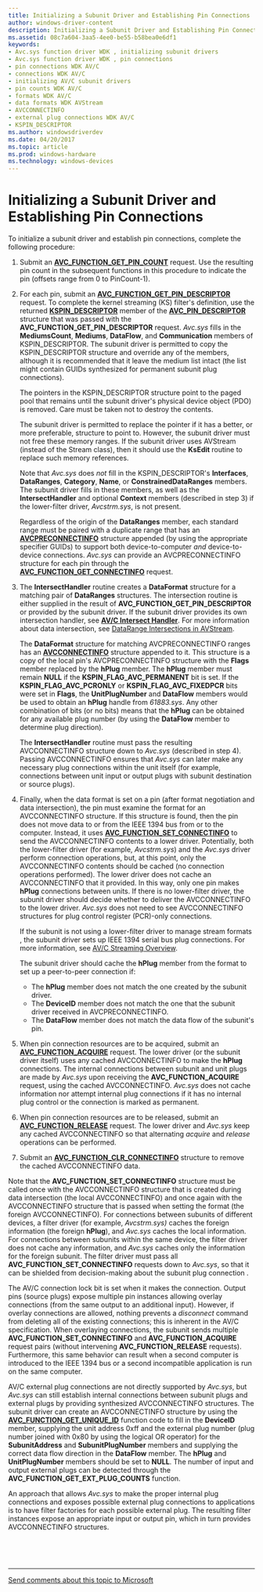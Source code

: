 ```yaml
---
title: Initializing a Subunit Driver and Establishing Pin Connections
author: windows-driver-content
description: Initializing a Subunit Driver and Establishing Pin Connections
ms.assetid: 08c7a604-3aa5-4ee0-be55-b58bea0e6df1
keywords:
- Avc.sys function driver WDK , initializing subunit drivers
- Avc.sys function driver WDK , pin connections
- pin connections WDK AV/C
- connections WDK AV/C
- initializing AV/C subunit drivers
- pin counts WDK AV/C
- formats WDK AV/C
- data formats WDK AVStream
- AVCCONNECTINFO
- external plug connections WDK AV/C
- KSPIN_DESCRIPTOR
ms.author: windowsdriverdev
ms.date: 04/20/2017
ms.topic: article
ms.prod: windows-hardware
ms.technology: windows-devices
---
```


# Initializing a Subunit Driver and Establishing Pin Connections


To initialize a subunit driver and establish pin connections, complete the following procedure:

1.  Submit an [**AVC\_FUNCTION\_GET\_PIN\_COUNT**](https://msdn.microsoft.com/library/windows/hardware/ff554158) request. Use the resulting pin count in the subsequent functions in this procedure to indicate the pin (offsets range from 0 to PinCount-1).

2.  For each pin, submit an [**AVC\_FUNCTION\_GET\_PIN\_DESCRIPTOR**](https://msdn.microsoft.com/library/windows/hardware/ff554160) request. To complete the kernel streaming (KS) filter's definition, use the returned [**KSPIN\_DESCRIPTOR**](https://msdn.microsoft.com/library/windows/hardware/ff563533) member of the [**AVC\_PIN\_DESCRIPTOR**](https://msdn.microsoft.com/library/windows/hardware/ff554185) structure that was passed with the **AVC\_FUNCTION\_GET\_PIN\_DESCRIPTOR** request. *Avc.sys* fills in the **MediumsCount**, **Mediums**, **DataFlow**, and **Communication** members of KSPIN\_DESCRIPTOR. The subunit driver is permitted to copy the KSPIN\_DESCRIPTOR structure and override any of the members, although it is recommended that it leave the medium list intact (the list might contain GUIDs synthesized for permanent subunit plug connections).

    The pointers in the KSPIN\_DESCRIPTOR structure point to the paged pool that remains until the subunit driver's physical device object (PDO) is removed. Care must be taken not to destroy the contents.

    The subunit driver is permitted to replace the pointer if it has a better, or more preferable, structure to point to. However, the subunit driver must not free these memory ranges. If the subunit driver uses AVStream (instead of the Stream class), then it should use the **KsEdit** routine to replace such memory references.

    Note that *Avc.sys* does *not* fill in the KSPIN\_DESCRIPTOR's **Interfaces**, **DataRanges**, **Category**, **Name**, or **ConstrainedDataRanges** members. The subunit driver fills in these members, as well as the **IntersectHandler** and optional **Context** members (described in step 3) if the lower-filter driver, *Avcstrm.sys*, is not present.

    Regardless of the origin of the **DataRanges** member, each standard range must be paired with a duplicate range that has an [**AVCPRECONNECTINFO**](https://msdn.microsoft.com/library/windows/hardware/ff554103) structure appended (by using the appropriate specifier GUIDs) to support both device-to-computer *and* device-to-device connections. *Avc.sys* can provide an AVCPRECONNECTINFO structure for each pin through the [**AVC\_FUNCTION\_GET\_CONNECTINFO**](https://msdn.microsoft.com/library/windows/hardware/ff554154) request.

3.  The **IntersectHandler** routine creates a **DataFormat** structure for a matching pair of **DataRanges** structures. The intersection routine is either supplied in the result of **AVC\_FUNCTION\_GET\_PIN\_DESCRIPTOR** or provided by the subunit driver. If the subunit driver provides its own intersection handler, see [**AV/C Intersect Handler**](https://msdn.microsoft.com/library/windows/hardware/ff556379). For more information about data intersection, see [DataRange Intersections in AVStream](data-range-intersections-in-avstream.md).

    The **DataFormat** structure for matching AVCPRECONNECTINFO ranges has an [**AVCCONNECTINFO**](https://msdn.microsoft.com/library/windows/hardware/ff554101) structure appended to it. This structure is a copy of the local pin's AVCPRECONNECTINFO structure with the **Flags** member replaced by the **hPlug** member. The **hPlug** member must remain **NULL** if the **KSPIN\_FLAG\_AVC\_PERMANENT** bit is set. If the **KSPIN\_FLAG\_AVC\_PCRONLY** or **KSPIN\_FLAG\_AVC\_FIXEDPCR** bits were set in **Flags**, the **UnitPlugNumber** and **DataFlow** members would be used to obtain an **hPlug** handle from *61883.sys*. Any other combination of bits (or no bits) means that the **hPlug** can be obtained for any available plug number (by using the **DataFlow** member to determine plug direction).

    The **IntersectHandler** routine must pass the resulting AVCCONNECTINFO structure down to *Avc.sys* (described in step 4). Passing AVCCONNECTINFO ensures that *Avc.sys* can later make any necessary plug connections within the unit itself (for example, connections between unit input or output plugs with subunit destination or source plugs).

4.  Finally, when the data format is set on a pin (after format negotiation and data intersection), the pin must examine the format for an AVCCONNECTINFO structure. If this structure is found, then the pin does not move data to or from the IEEE 1394 bus from or to the computer. Instead, it uses [**AVC\_FUNCTION\_SET\_CONNECTINFO**](https://msdn.microsoft.com/library/windows/hardware/ff554171) to send the AVCCONNECTINFO contents to a lower driver. Potentially, both the lower-filter driver (for example, *Avcstrm.sys*) and the *Avc.sys* driver perform connection operations, but, at this point, only the AVCCONNECTINFO contents should be cached (no connection operations performed). The lower driver does not cache an AVCCONNECTINFO that it provided. In this way, only one pin makes **hPlug** connections between units. If there is no lower-filter driver, the subunit driver should decide whether to deliver the AVCCONNECTINFO to the lower driver. *Avc.sys* does not need to see AVCCONNECTINFO structures for plug control register (PCR)-only connections.

    If the subunit is not using a lower-filter driver to manage stream formats , the subunit driver sets up IEEE 1394 serial bus plug connections. For more information, see [AV/C Streaming Overview](av-c-streaming-overview.md).

    The subunit driver should cache the **hPlug** member from the format to set up a peer-to-peer connection if:

    -   The **hPlug** member does not match the one created by the subunit driver.
    -   The **DeviceID** member does not match the one that the subunit driver received in AVCPRECONNECTINFO.
    -   The **DataFlow** member does not match the data flow of the subunit's pin.

5.  When pin connection resources are to be acquired, submit an [**AVC\_FUNCTION\_ACQUIRE**](https://msdn.microsoft.com/library/windows/hardware/ff554148) request. The lower driver (or the subunit driver itself) uses any cached AVCCONNECTINFO to make the **hPlug** connections. The internal connections between subunit and unit plugs are made by *Avc.sys* upon receiving the **AVC\_FUNCTION\_ACQUIRE** request, using the cached AVCCONNECTINFO. *Avc.sys* does not cache information nor attempt internal plug connections if it has no internal plug control or the connection is marked as permanent.

6.  When pin connection resources are to be released, submit an [**AVC\_FUNCTION\_RELEASE**](https://msdn.microsoft.com/library/windows/hardware/ff554169) request. The lower driver and *Avc.sys* keep any cached AVCCONNECTINFO so that alternating *acquire* and *release* operations can be performed.

7.  Submit an [**AVC\_FUNCTION\_CLR\_CONNECTINFO**](https://msdn.microsoft.com/library/windows/hardware/ff554149) structure to remove the cached AVCCONNECTINFO data.

Note that the **AVC\_FUNCTION\_SET\_CONNECTINFO** structure must be called once with the AVCCONNECTINFO structure that is created during data intersection (the local AVCCONNECTINFO) and once again with the AVCCONNECTINFO structure that is passed when setting the format (the foreign AVCCONNECTINFO). For connections between subunits of different devices, a filter driver (for example, *Avcstrm.sys)* caches the foreign information (the foreign **hPlug**), and *Avc.sys* caches the local information. For connections between subunits within the same device, the filter driver does not cache any information, and *Avc.sys* caches only the information for the foreign subunit. The filter driver must pass all **AVC\_FUNCTION\_SET\_CONNECTINFO** requests down to *Avc.sys*, so that it can be shielded from decision-making about the subunit plug connection .

The AV/C connection lock bit is set when it makes the connection. Output pins (source plugs) expose multiple pin instances allowing overlay connections (from the same output to an additional input). However, if overlay connections are allowed, nothing prevents a *disconnect* command from deleting all of the existing connections; this is inherent in the AV/C specification. When overlaying connections, the subunit sends multiple **AVC\_FUNCTION\_SET\_CONNECTINFO** and **AVC\_FUNCTION\_ACQUIRE** request pairs (without intervening **AVC\_FUNCTION\_RELEASE** requests). Furthermore, this same behavior can result when a second computer is introduced to the IEEE 1394 bus or a second incompatible application is run on the same computer.

AV/C external plug connections are not directly supported by *Avc.sys*, but *Avc.sys* can still establish internal connections between subunit plugs and external plugs by providing synthesized AVCCONNECTINFO structures. The subunit driver can create an AVCCONNECTINFO structure by using the [**AVC\_FUNCTION\_GET\_UNIQUE\_ID**](https://msdn.microsoft.com/library/windows/hardware/ff554166) function code to fill in the **DeviceID** member, supplying the unit address 0xff and the external plug number (plug number joined with 0x80 by using the logical OR operator) for the **SubunitAddress** and **SubunitPlugNumber** members and supplying the correct data flow direction in the **DataFlow** member. The **hPlug** and **UnitPlugNumber** members should be set to **NULL**. The number of input and output external plugs can be detected through the **AVC\_FUNCTION\_GET\_EXT\_PLUG\_COUNTS** function.

An approach that allows *Avc.sys* to make the proper internal plug connections and exposes possible external plug connections to applications is to have filter factories for each possible external plug. The resulting filter instances expose an appropriate input or output pin, which in turn provides AVCCONNECTINFO structures.

 

 


--------------------
[Send comments about this topic to Microsoft](mailto:wsddocfb@microsoft.com?subject=Documentation%20feedback%20%5Bstream\stream%5D:%20Initializing%20a%20Subunit%20Driver%20and%20Establishing%20Pin%20Connections%20%20RELEASE:%20%288/23/2016%29&body=%0A%0APRIVACY%20STATEMENT%0A%0AWe%20use%20your%20feedback%20to%20improve%20the%20documentation.%20We%20don't%20use%20your%20email%20address%20for%20any%20other%20purpose,%20and%20we'll%20remove%20your%20email%20address%20from%20our%20system%20after%20the%20issue%20that%20you're%20reporting%20is%20fixed.%20While%20we're%20working%20to%20fix%20this%20issue,%20we%20might%20send%20you%20an%20email%20message%20to%20ask%20for%20more%20info.%20Later,%20we%20might%20also%20send%20you%20an%20email%20message%20to%20let%20you%20know%20that%20we've%20addressed%20your%20feedback.%0A%0AFor%20more%20info%20about%20Microsoft's%20privacy%20policy,%20see%20http://privacy.microsoft.com/default.aspx. "Send comments about this topic to Microsoft")


